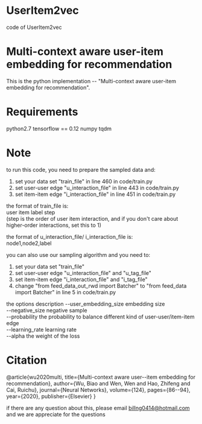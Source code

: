 # UserItem2vec
code of UserItem2vec

# Multi-context aware user-item embedding for recommendation
  This is the python implementation -- "Multi-context aware user-item embedding for recommendation".


# Requirements
python2.7
tensorflow == 0.12
numpy
tqdm


# Note
to run this code, you need to prepare the sampled data and:
1. set your data set  "train_file" in line 460 in code/train.py 
2. set user-user edge  "u_interaction_file" in line 443 in code/train.py
3. set item-item edge  "i_interaction_file" in line 451 in code/train.py

the format of train_file is:  
user item label step    
(step is the order of user item interaction, and if you don't care about higher-order interactions, set this to 1)  

the format of  u_interaction_file/ i_interaction_file is:    
node1,node2,label   
  

you can also use our sampling algorithm and you need to:  
1.  set your data set  "train_file"   
2.  set user-user edge  "u_interaction_file" and "u_tag_file"   
3.  set item-item edge "i_interaction_file" and "i_tag_file"   
4.  change "from feed_data_out_rwd import Batcher" to "from feed_data import Batcher" in line 5 in code/train.py  

the options description 
--user_embedding_size  embedding size  
--negative_size   negative sample  
--probability     the probability to balance different kind of user-user/item-item edge  
--learning_rate   learning rate  
--alpha           the weight of the loss  

  
# Citation  
@article{wu2020multi,
  title={Multi-context aware user--item embedding for recommendation},
  author={Wu, Biao and Wen, Wen and Hao, Zhifeng and Cai, Ruichu},
  journal={Neural Networks},
  volume={124},
  pages={86--94},
  year={2020},
  publisher={Elsevier}
}


  
if there are any question about this, please email billng0414@hotmail.com and we are appreciate for the questions
